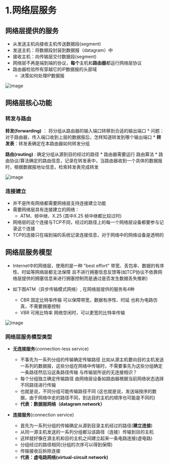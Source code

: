 

# 1.网络层服务  

## 网络层提供的服务  

* 从发送主机向接收主机传送数据段(segment)  
* 发送主机：将数据段封装到数据报（datagram）中
* 接收主机：向传输层交付数据段(segment)  
* 网络层不再是端到端的协议，**每个**主机和**路由器**都运行网络层协议
* 路由器检验所有穿越它的IP数据报的头部域
    * 决策如何处理IP数据报  

![image](https://user-images.githubusercontent.com/58176267/161902057-360584d4-92f9-4e35-89c6-cebc10fc503f.png)

## 网络层核心功能

### 转发与路由  

**转发(forwarding)** ： 将分组从路由器的输入端口转移到合适的输出端口
    * 问题：对于路由器，传入端口收到上层的数据报后，怎样知道转发到哪个输出端口
    * **转发表**：转发表确定在本路由器如何转发分组  
  
**路由(routing)** : 确定分组从源到目的经过的路径
    * 路由器需要运行 路由算法
    * 路由协议/算法确定的路由信息，记录在转发表中，当路由器收到一个具体的数据报时，根据数据报地址信息，检索转发表完成转发  
    
![image](https://user-images.githubusercontent.com/58176267/161906015-324412a8-0825-41cc-ae7c-b6b107f99879.png)

### 连接建立  

* 并不是所有网络都需要网络层支持连接建立功能   
* 需要网络层具有连接建立的网络：
    * ATM、帧中继、X.25 (其中X.25 帧中继都比较过时)  
* 网络层的这个连接与TCP不同，经过的路径上的每一个网络层设备都要参与记录这个连接  
* TCP的连接只在端到端的系统记录连接信息，对于网络中的网络设备是透明的  

## 网络层服务模型  

* Internet中的网络层，使用的是一种 "best effort"  带宽、丢包率、数据的有序性、时延等网络层都无法保障   且不进行拥塞信息反馈等(如TCP协议不依靠网络层提供的拥塞信息来进行拥塞控制而是通过是否发生数据丢失推断)

* 如下图ATM（异步传输模式网络）, 在网络层提供的服务有4种
    * CBR 固定比特率传输  可以保障带宽，数据有序性、时延   也称为电路仿真，不需要拥塞控制
    * VBR 可用比特率   网络空闲时，可以更宽的比特率传输   

![image](https://user-images.githubusercontent.com/58176267/161908703-8da9e128-461f-43b9-abc8-a7ed6519569c.png)


### 网络层服务模型类型  

* **无连接服务**(connection-less service)
    * 不事先为一系列分组的传输确定传输路径   比如从源主机要向目的主机发送一系列的数据报，这些分组在网络中传输时，不需要事先为这些分组确定一条路径然后沿这条路径传输 与传输层所说的无连接相识？
    * 每个分组独立确定传输路径  由网络层设备如路由器根据当前网络状态选择不同路径进行传输
    * 也就是说，不同分组可能传输路径不同 (这也就是说，发送端按序的数据，由于网络中走的路径不同，到达目的主机的顺序也可能是不同的)  
    * **代表：数据报网络（datagram network）**

* **连接服务**(connection service)
    * 首先为一系列分组的传输确定从源到目录主机经过的路径(**建立连接**)
    * 从同一源主机发送的一系列分组都沿该路径（连接）传输到目的主机  
    * 这样就好像在源主机和目的主机之间建立起来一条电路连接(虚电路)
    * 分组经过的路径相同(分组的次序可以得到保障)  
    * 传输接收后拆除连接  
    * **代表：虚电路网络(virtual-circuit network)**









